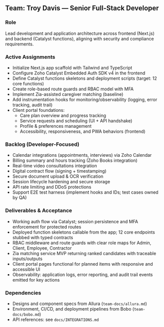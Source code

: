 ## Team: Troy Davis — Senior Full-Stack Developer

### Role
Lead development and application architecture across frontend (Next.js) and backend (Catalyst functions), aligning with security and compliance requirements.

### Active Assignments
- Initialize Next.js app scaffold with Tailwind and TypeScript
- Configure Zoho Catalyst Embedded Auth SDK v4 in the frontend
- Define Catalyst functions skeletons and deployment scripts (target: 12 core functions)
- Create role-based route guards and RBAC model with MFA
- Implement Zia-assisted caregiver matching (baseline)
- Add instrumentation hooks for monitoring/observability (logging, error tracking, audit trail)
- Client portal foundations:
  - Care plan overview and progress tracking
  - Service requests and scheduling (UI + API handshake)
  - Profile & preferences management
  - Accessibility, responsiveness, and PWA behaviors (frontend)

### Backlog (Developer-Focused)
- Calendar integrations (appointments, interviews) via Zoho Calendar
- Billing summary and hours tracking (Zoho Books integration)
- Real-time video consultations integration
- Digital contract flow (signing + timestamping)
- Secure document upload & OCR verification
- Session lifecycle hardening and secure storage
- API rate limiting and DDoS protections
- Support E2E test harness (implement hooks and IDs; test cases owned by QA)

### Deliverables & Acceptance
- Working auth flow via Catalyst; session persistence and MFA enforcement for protected routes
- Deployed function skeletons callable from the app; 12 core endpoints stubbed with typed contracts
- RBAC middleware and route guards with clear role maps for Admin, Client, Employee, Contractor
- Zia matching service MVP returning ranked candidates with traceable inputs/outputs
- Client portal pages functional for planned items with responsive and accessible UI
- Observability: application logs, error reporting, and audit trail events emitted for key actions

### Dependencies
- Designs and component specs from Allura (`team-docs/allura.md`)
- Environment, CI/CD, and deployment pipelines from Bobo (`team-docs/bobo.md`)
- API references: see `docs/INTEGRATIONS.md`


